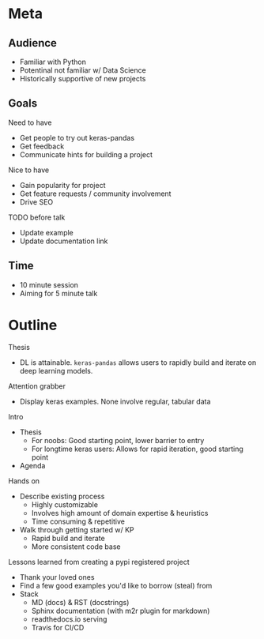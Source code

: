 # Meta

## Audience

 - Familiar with Python
 - Potentinal not familiar w/ Data Science
 - Historically supportive of new projects

## Goals

Need to have

 - Get people to try out keras-pandas
 - Get feedback
 - Communicate hints for building a project

Nice to have

 - Gain popularity for project
 - Get feature requests / community involvement
 - Drive SEO

TODO before talk

 - Update example
 - Update documentation link
 

## Time

 - 10 minute session
 - Aiming for 5 minute talk

# Outline

Thesis

 - DL is attainable. `keras-pandas` allows users to rapidly build and iterate on deep learning models.

Attention grabber

 - Display keras examples. None involve regular, tabular data

Intro

 - Thesis
   - For noobs: Good starting point, lower barrier to entry
   - For longtime keras users: Allows for rapid iteration, good starting point
 - Agenda



Hands on

 - Describe existing process
   - Highly customizable
   - Involves high amount of domain expertise & heuristics
   - Time consuming & repetitive
 - Walk through getting started w/ KP
   - Rapid build and iterate
   - More consistent code base

Lessons learned from creating a pypi registered project

 - Thank your loved ones
 - Find a few good examples you'd like to borrow (steal) from
 - Stack
   - MD (docs) & RST (docstrings)
   - Sphinx documentation (with m2r plugin for markdown)
   - readthedocs.io serving
   - Travis for CI/CD
